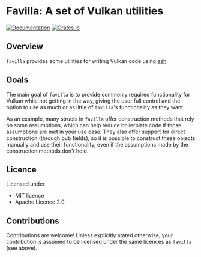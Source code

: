 # Favilla: A set of Vulkan utilities

[![Documentation](https://docs.rs/favilla/badge.svg)](https://docs.rs/favilla/)
[![Crates.io](https://img.shields.io/crates/v/favilla.svg)](https://crates.io/crates/favilla)

## Overview

`favilla` provides some utilities for writing Vulkan code using [ash](https://github.com/MaikKlein/ash).

## Goals
The main goal of `favilla` is to provide commonly required functionality for Vulkan
while not getting in the way, giving the user full control and the option to use
as much or as little of `favilla`'s functionality as they want.

As an example, many structs in `favilla` offer construction methods that rely on some assumptions,
which can help reduce boilerplate code if those assumptions are met in your use case.
They also offer support for direct construction (through pub fields),
so it is possible to construct these objects manually and use their functionality,
even if the assumptions made by the construction methods don't hold.

## Licence
Licensed under
* MIT licence
* Apache Licence 2.0

## Contributions
Contributions are welcome! Unless explicitly stated otherwise, your contribution is
assumed to be licensed under the same licences as `favilla` (see above).
